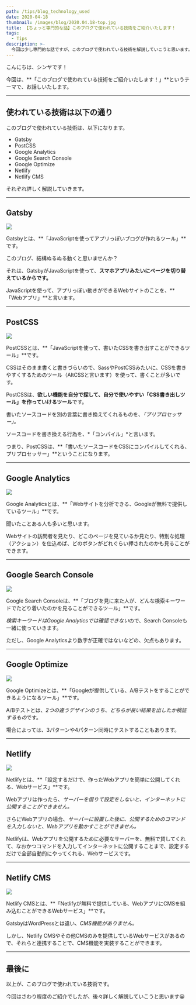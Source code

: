 ```yaml
---
path: /tips/blog_technology_used
date: 2020-04-18
thumbnail: /images/blog/2020.04.18-top.jpg
title: 【ちょっと専門的な話】このブログで使われている技術をご紹介いたします！
tags:
  - Tips
description: >-
  今回は少し専門的な話ですが、このブログで使われている技術を解説していこうと思います。Webアプリの技術を使い、シンプルなデザインのUIに、ぬるぬる動くUXを目指しました。
---
```


こんにちは、シンヤです！

今回は、**「このブログで使われている技術をご紹介いたします！」**というテーマで、お話しいたします。

---

## 使われている技術は以下の通り

このブログで使われている技術は、以下になります。

- Gatsby
- PostCSS
- Google Analytics
- Google Search Console
- Google Optimize
- Netlify
- Netlify CMS

それぞれ詳しく解説していきます。

---

## Gatsby

![](/images/blog/2020.04.18-01.jpg)

Gatsbyとは、**「JavaScriptを使ってアプリっぽいブログが作れるツール」**です。

このブログ、結構ぬるぬる動くと思いませんか？

それは、GatsbyがJavaScriptを使って、**スマホアプリみたいにページを切り替えているからです。**

JavaScriptを使って、アプリっぽい動きができるWebサイトのことを、**「Webアプリ」**と言います。

---

## PostCSS

![](/images/blog/2020.04.18-02.jpg)

PostCSSとは、**「JavaScriptを使って、書いたCSSを書き出すことができるツール」**です。

CSSはそのまま書くと書きづらいので、SassやPostCSSみたいに、CSSを書きやすくするためのツール（AltCSSと言います）を使って、書くことが多いです。

PostCSSは、**欲しい機能を自分で探して、自分で使いやすい「CSS書き出しツール」を作っていけるツール**です。

書いたソースコードを別の言葉に書き換えてくれるものを、*「プリプロセッサー」。*

ソースコードを書き換える行為を、*「コンパイル」*と言います。

つまり、PostCSSは、**「書いたソースコードをCSSにコンパイルしてくれる、プリプロセッサー」**ということになります。

---

## Google Analytics

![](/images/blog/2020.04.18-03.jpg)

Google Analyticsとは、**「Webサイトを分析できる、Googleが無料で提供しているツール」**です。

聞いたことある人も多いと思います。

Webサイトの訪問者を見たり、どこのページを見ているか見たり、特別な処理（アクション）を仕込めば、どのボタンがどれぐらい押されたのかも見ることができます。

---

## Google Search Console

![](/images/blog/2020.04.18-04.jpg)

Google Search Consoleは、**「ブログを見に来た人が、どんな検索キーワードでたどり着いたのかを見ることができるツール」**です。

*検索キーワードはGoogle Analyticsでは確認できない*ので、Search Consoleも一緒に使っていきます。

ただし、Google Analyticsより数字が正確ではないなどの、欠点もあります。

---

## Google Optimize

![](/images/blog/2020.04.18-05.jpg)

Google Optimizeとは、**「Googleが提供している、A/Bテストをすることができるようになるツール」**です。

A/Bテストとは、*2つの違うデザインのうち、どちらが良い結果を出したか検証するもの*です。

場合によっては、3パターンや4パターン同時にテストすることもあります。

---

## Netlify

![](/images/blog/2020.04.18-06.jpg)

Netlifyとは、**「設定するだけで、作ったWebアプリを簡単に公開してくれる、Webサービス」**です。

Webアプリは作ったら、*サーバーを借りて設定をしないと、インターネットに公開することができません。*

さらにWebアプリの場合、*サーバーに設置した後に、公開するためのコマンドを入力しないと、Webアプリを動かすことができません。*

Netlifyは、Webアプリを公開するために必要なサーバーを、無料で貸してくれて、なおかつコマンドを入力してインターネットに公開することまで、設定するだけで全部自動的にやってくれる、Webサービスです。

---

## Netlify CMS

![](/images/blog/2020.04.18-07.jpg)

Netlify CMSとは、**「Netlifyが無料で提供している、WebアプリにCMSを組み込むことができるWebサービス」**です。

GatsbyはWordPressとは違い、*CMS機能がありません。*

しかし、Netlify CMSやその他CMSのみを提供しているWebサービスがあるので、それらと連携することで、CMS機能を実装することができます。

---

## 最後に

以上が、このブログで使われている技術です。

今回はさわり程度のご紹介でしたが、後々詳しく解説していこうと思います😀
